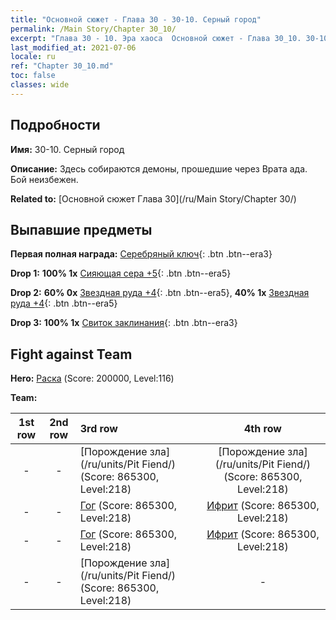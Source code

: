 ```yaml
---
title: "Основной сюжет - Глава 30 - 30-10. Серный город"
permalink: /Main Story/Chapter 30_10/
excerpt: "Глава 30 - 10. Эра хаоса  Основной сюжет - Глава 30_10. 30-10. Серный город"
last_modified_at: 2021-07-06
locale: ru
ref: "Chapter 30_10.md"
toc: false
classes: wide
---
```


## Подробности

 **Имя:** 30-10. Серный город

 **Описание:** Здесь собираются демоны, прошедшие через Врата ада. Бой неизбежен.

 **Related to:** [Основной сюжет Глава 30](/ru/Main Story/Chapter 30/)

## Выпавшие предметы

 **Первая полная награда:** [Серебряный ключ](/ItemsRU/con_693/){: .btn .btn--era3}

 **Drop 1:** **100% 1x** [Сияющая сера +5](/ItemsRU/mat_99/){: .btn .btn--era5}

 **Drop 2:** **60% 0x** [Звездная руда +4](/ItemsRU/mat_89/){: .btn .btn--era5}, **40% 1x** [Звездная руда +4](/ItemsRU/mat_89/){: .btn .btn--era5}

 **Drop 3:** **100% 1x** [Свиток заклинания](/ItemsRU/con_694/){: .btn .btn--era3}


## Fight against Team
 **Hero:** [Раска](/ru/heroes/Rashka/) (Score: 200000, Level:116)

 **Team:**


  | 1st row | 2nd row | 3rd row | 4th row |
  |:----:|:----:|:----|:----:|
  | - | - | [Порождение зла](/ru/units/Pit Fiend/) (Score: 865300, Level:218)  | [Порождение зла](/ru/units/Pit Fiend/) (Score: 865300, Level:218)  |
  | - | - | [Гог](/ru/units/Gog/) (Score: 865300, Level:218)  | [Ифрит](/ru/units/Efreeti/) (Score: 865300, Level:218)  |
  | - | - | [Гог](/ru/units/Gog/) (Score: 865300, Level:218)  | [Ифрит](/ru/units/Efreeti/) (Score: 865300, Level:218)  |
  | - | - | [Порождение зла](/ru/units/Pit Fiend/) (Score: 865300, Level:218)  | - |


